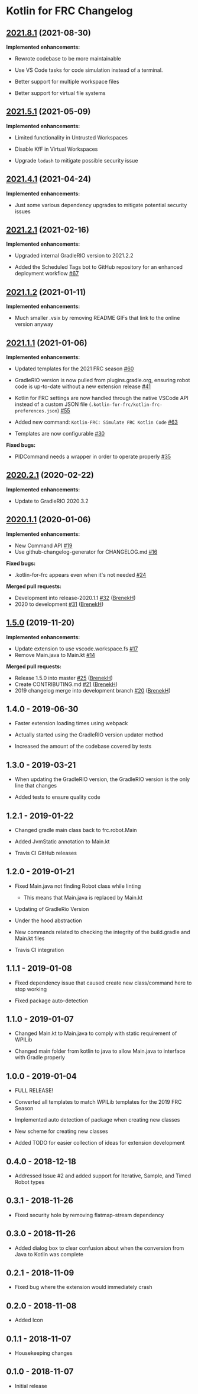 # Kotlin for FRC Changelog

## [2021.8.1](https://github.com/BrenekH/kotlin-for-frc/releases/2021.8.1) (2021-08-30)

**Implemented enhancements:**

- Rewrote codebase to be more maintainable

- Use VS Code tasks for code simulation instead of a terminal.

- Better support for multiple workspace files

- Better support for virtual file systems

## [2021.5.1](https://github.com/BrenekH/kotlin-for-frc/releases/2021.5.1) (2021-05-09)

**Implemented enhancements:**

- Limited functionality in Untrusted Workspaces

- Disable KfF in Virtual Workspaces

- Upgrade `lodash` to mitigate possible security issue

## [2021.4.1](https://github.com/BrenekH/kotlin-for-frc/releases/2021.4.1) (2021-04-24)

**Implemented enhancements:**

- Just some various dependency upgrades to mitigate potential security issues

## [2021.2.1](https://github.com/BrenekH/kotlin-for-frc/releases/2021.2.1) (2021-02-16)

**Implemented enhancements:**

- Upgraded internal GradleRIO version to 2021.2.2

- Added the Scheduled Tags bot to GitHub repository for an enhanced deployment workflow [\#67](https://github.com/BrenekH/kotlin-for-frc/issues/67)

## [2021.1.2](https://github.com/BrenekH/kotlin-for-frc/releases/2021.1.2) (2021-01-11)

**Implemented enhancements:**

- Much smaller .vsix by removing README GIFs that link to the online version anyway

## [2021.1.1](https://github.com/BrenekH/kotlin-for-frc/releases/2021.1.1) (2021-01-06)

**Implemented enhancements:**

- Updated templates for the 2021 FRC season [\#60](https://github.com/BrenekH/kotlin-for-frc/issues/60)

- GradleRIO version is now pulled from plugins.gradle.org, ensuring robot code is up-to-date without a new extension release [\#41](https://github.com/BrenekH/kotlin-for-frc/issues/41)

- Kotlin for FRC settings are now handled through the native VSCode API instead of a custom JSON file \(`.kotlin-for-frc/kotlin-frc-preferences.json`\) [\#55](https://github.com/BrenekH/kotlin-for-frc/issues/55)

- Added new command: `Kotlin-FRC: Simulate FRC Kotlin Code` [\#63](https://github.com/BrenekH/kotlin-for-frc/issues/63)

- Templates are now configurable [\#30](https://github.com/BrenekH/kotlin-for-frc/issues/30)

**Fixed bugs:**

- PIDCommand needs a wrapper in order to operate properly [\#35](https://github.com/BrenekH/kotlin-for-frc/issues/35)

## [2020.2.1](https://github.com/BrenekH/kotlin-for-frc/releases/2020.2.1) (2020-02-22)

**Implemented enhancements:**

- Update to GradleRIO 2020.3.2

## [2020.1.1](https://github.com/BrenekH/kotlin-for-frc/releases/2020.1.1) (2020-01-06)

**Implemented enhancements:**

- New Command API [\#19](https://github.com/BrenekH/kotlin-for-frc/issues/19)
- Use github-changelog-generator for CHANGELOG.md [\#16](https://github.com/BrenekH/kotlin-for-frc/issues/16)

**Fixed bugs:**

- .kotlin-for-frc appears even when it's not needed [\#24](https://github.com/BrenekH/kotlin-for-frc/issues/24)

**Merged pull requests:**

- Development into release-2020.1.1 [\#32](https://github.com/BrenekH/kotlin-for-frc/pull/32) ([BrenekH](https://github.com/BrenekH))
- 2020 to development [\#31](https://github.com/BrenekH/kotlin-for-frc/pull/31) ([BrenekH](https://github.com/BrenekH))

## [1.5.0](https://github.com/BrenekH/kotlin-for-frc/releases/1.5.0) (2019-11-20)

**Implemented enhancements:**

- Update extension to use vscode.workspace.fs [\#17](https://github.com/BrenekH/kotlin-for-frc/issues/17)
- Remove Main.java to Main.kt [\#14](https://github.com/BrenekH/kotlin-for-frc/issues/14)

**Merged pull requests:**

- Release 1.5.0 into master [\#25](https://github.com/BrenekH/kotlin-for-frc/pull/25) ([BrenekH](https://github.com/BrenekH))
- Create CONTRIBUTING.md [\#21](https://github.com/BrenekH/kotlin-for-frc/pull/21) ([BrenekH](https://github.com/BrenekH))
- 2019 changelog merge into development branch [\#20](https://github.com/BrenekH/kotlin-for-frc/pull/20) ([BrenekH](https://github.com/BrenekH))

## 1.4.0 - 2019-06-30

- Faster extension loading times using webpack

- Actually started using the GradleRIO version updater method

- Increased the amount of the codebase covered by tests

## 1.3.0 - 2019-03-21

- When updating the GradleRIO version, the GradleRIO version is the only line that changes

- Added tests to ensure quality code

## 1.2.1 - 2019-01-22

- Changed gradle main class back to frc.robot.Main

- Added JvmStatic annotation to Main.kt

- Travis CI GitHub releases

## 1.2.0 - 2019-01-21

- Fixed Main.java not finding Robot class while linting

  - This means that Main.java is replaced by Main.kt

- Updating of GradleRio Version

- Under the hood abstraction

- New commands related to checking the integrity of the build.gradle and Main.kt files

- Travis CI integration

## 1.1.1 - 2019-01-08

- Fixed dependency issue that caused create new class/command here to stop working

- Fixed package auto-detection

## 1.1.0 - 2019-01-07

- Changed Main.kt to Main.java to comply with static requirement of WPILib

- Changed main folder from kotlin to java to allow Main.java to interface with Gradle properly

## 1.0.0 - 2019-01-04

- FULL RELEASE!

- Converted all templates to match WPILib templates for the 2019 FRC Season

- Implemented auto detection of package when creating new classes

- New scheme for creating new classes

- Added TODO for easier collection of ideas for extension development

## 0.4.0 - 2018-12-18

- Addressed Issue #2 and added support for Iterative, Sample, and Timed Robot types

## 0.3.1 - 2018-11-26

- Fixed security hole by removing flatmap-stream dependency

## 0.3.0 - 2018-11-26

- Added dialog box to clear confusion about when the conversion from Java to Kotlin was complete

## 0.2.1 - 2018-11-09

- Fixed bug where the extension would immediately crash

## 0.2.0 - 2018-11-08

- Added Icon

## 0.1.1 - 2018-11-07

- Housekeeping changes

## 0.1.0 - 2018-11-07

- Initial release
